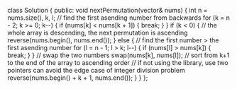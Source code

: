 class Solution {
public:
    void nextPermutation(vector<int>& nums) {
    	int n = nums.size(), k, l;
      // find the first asending number from backwards
    	for (k = n - 2; k >= 0; k--) {
            if (nums[k] < nums[k + 1]) {
                break;
            }
        }
    	if (k < 0) {
          // the whole array is descending, the next permutation is ascending
    	    reverse(nums.begin(), nums.end());
    	} else {
          // find the first number > the first asending number
    	    for (l = n - 1; l > k; l--) {
                if (nums[l] > nums[k]) {
                    break;
                }
          }
          // swap the two numbers
    	    swap(nums[k], nums[l]);
          // sort from k+1 to the end of the array to ascending order
          // if not using the library, use two pointers can avoid the edge case of integer division problem
    	    reverse(nums.begin() + k + 1, nums.end());
        }
    }
}; 
